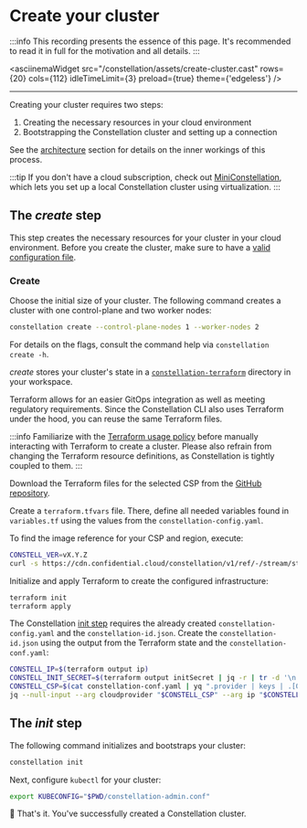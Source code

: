 # Create your cluster

:::info
This recording presents the essence of this page. It's recommended to read it in full for the motivation and all details.
:::

<asciinemaWidget src="/constellation/assets/create-cluster.cast" rows={20} cols={112} idleTimeLimit={3} preload={true} theme={'edgeless'} />

---

Creating your cluster requires two steps:

1. Creating the necessary resources in your cloud environment
2. Bootstrapping the Constellation cluster and setting up a connection

See the [architecture](../architecture/orchestration.md) section for details on the inner workings of this process.

:::tip
If you don't have a cloud subscription, check out [MiniConstellation](../getting-started/first-steps-local.md), which lets you set up a local Constellation cluster using virtualization.
:::

## The *create* step

This step creates the necessary resources for your cluster in your cloud environment.
Before you create the cluster, make sure to have a [valid configuration file](./config.md).

### Create

<tabs groupId="provider">
<tabItem value="cli" label="CLI">

Choose the initial size of your cluster.
The following command creates a cluster with one control-plane and two worker nodes:

```bash
constellation create --control-plane-nodes 1 --worker-nodes 2
```

For details on the flags, consult the command help via `constellation create -h`.

*create* stores your cluster's state in a [`constellation-terraform`](../architecture/orchestration.md#cluster-creation-process) directory in your workspace.

</tabItem>
<tabItem value="terraform" label="Terraform">

Terraform allows for an easier GitOps integration as well as meeting regulatory requirements.
Since the Constellation CLI also uses Terraform under the hood, you can reuse the same Terraform files.

:::info
Familiarize with the [Terraform usage policy](../reference/terraform.md) before manually interacting with Terraform to create a cluster.
Please also refrain from changing the Terraform resource definitions, as Constellation is tightly coupled to them.
:::

Download the Terraform files for the selected CSP from the [GitHub repository](https://github.com/edgelesssys/constellation/tree/main/cli/internal/terraform/terraform).

Create a `terraform.tfvars` file.
There, define all needed variables found in `variables.tf` using the values from the `constellation-config.yaml`.

To find the image reference for your CSP and region, execute:

```bash
CONSTELL_VER=vX.Y.Z
curl -s https://cdn.confidential.cloud/constellation/v1/ref/-/stream/stable/$CONSTELL_VER/image/info.json | jq
```

Initialize and apply Terraform to create the configured infrastructure:

```bash
terraform init
terraform apply
```

The Constellation [init step](#the-init-step) requires the already created `constellation-config.yaml` and the `constellation-id.json`.
Create the `constellation-id.json` using the output from the Terraform state and the `constellation-conf.yaml`:

```bash
CONSTELL_IP=$(terraform output ip)
CONSTELL_INIT_SECRET=$(terraform output initSecret | jq -r | tr -d '\n' | base64)
CONSTELL_CSP=$(cat constellation-conf.yaml | yq ".provider | keys | .[0]")
jq --null-input --arg cloudprovider "$CONSTELL_CSP" --arg ip "$CONSTELL_IP" --arg initsecret "$CONSTELL_INIT_SECRET" '{"cloudprovider":$cloudprovider,"ip":$ip,"initsecret":$initsecret}' > constellation-id.json
```

</tabItem>
</tabs>

## The *init* step

The following command initializes and bootstraps your cluster:

```bash
constellation init
```

Next, configure `kubectl` for your cluster:

```bash
export KUBECONFIG="$PWD/constellation-admin.conf"
```

🏁 That's it. You've successfully created a Constellation cluster.

